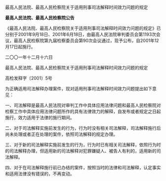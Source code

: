 最高人民法院、最高人民检察院关于适用刑事司法解释时间效力问题的规定

**最高人民法院、最高人民检察院公告**

《最高人民法院、最高人民检察院关于适用刑事司法解释时间效力问题的规定》已分别于2001年9月18日、2001年6月18日，由最高人民法院审判委员会第1193次会议，最高人民检察院第九届检察委员会第90次会议通过，现予公布，自2001年12月17日起施行。

二〇〇一年十二月十六日

最高人民法院、最高人民检察院关于适用刑事司法解释时间效力问题的规定

高检发释字〔2001〕5号

为正确适用司法解释办理案件，现对适用刑事司法解释时间效力问题提出如下意见：

一、司法解释是最高人民法院对审判工作中具体应用法律问题和最高人民检察院对检察工作中具体应用法律问题所作的具有法律效力的解释，自发布或者规定之日起施行，效力适用于法律的施行期间。

二、对于司法解释实施前发生的行为，行为时没有相关司法解释，司法解释施行后尚未处理或者正在处理的案件，依照司法解释的规定办理。

三、对于新的司法解释实施前发生的行为，行为时已有相关司法解释，依照行为时的司法解释办理，但适用新的司法解释对犯罪嫌疑人、被告人有利的，适用新的司法解释。

四、对于在司法解释施行前已办结的案件，按照当时的法律和司法解释，认定事实和适用法律没有错误的，不再变动。

